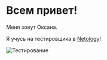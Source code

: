 # Всем привет!

Меня зовут Оксана.

Я учусь на тестировщика в [Netology](https://netology.ru/)!

![Тестирование](https://sky.pro/media/wp-content/uploads/2022/07/glavnaya-3.png)
